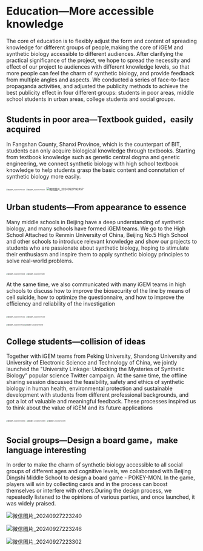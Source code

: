 # Education—More accessible knowledge

The core of education is to flexibly adjust the form and content of spreading knowledge for different groups of people,making  the core of iGEM and synthetic biology accessible to different audiences. After clarifying the practical significance of the project, we hope to spread the necessity and effect of our project to audiences with different knowledge levels, so that more people can feel the charm of synthetic biology, and provide feedback from multiple angles and aspects. We conducted a series of face-to-face propaganda activities, and adjusted the publicity methods to achieve the best publicity effect in four different groups: students in poor areas, middle school students in urban areas, college students and social groups.

## Students in poor area—Textbook guided，easily acquired

In Fangshan County, Shanxi Province, which is the counterpart of BIT, students can only acquire biological knowledge through textbooks. Starting from textbook knowledge such as genetic central dogma and genetic engineering, we connect synthetic biology with high school textbook knowledge to help students grasp the basic content and connotation of synthetic biology more easily.

<img src="C:\Users\34623\OneDrive\桌面\建模\微信图片_20240927192435.jpg" alt="微信图片_20240927192435" style="zoom:25%;" />

<img src="C:\Users\34623\OneDrive\桌面\建模\微信图片_20240927192450.jpg" alt="微信图片_20240927192450" style="zoom:25%;" />

<img src="C:\Users\34623\OneDrive\桌面\建模\微信图片_20240927192457.jpg" alt="微信图片_20240927192457" style="zoom: 50%;" />

## Urban students—From appearance to essence

Many middle schools in Beijing have a deep understanding of synthetic biology, and many schools have formed iGEM teams. We go to the High School Attached to Renmin University of China, Beijing No.5 High School and other schools to introduce relevant knowledge and show our projects to students who are passionate about synthetic biology, hoping to stimulate their enthusiasm and inspire them to apply synthetic biology principles to solve real-world problems.

<img src="C:\Users\34623\OneDrive\桌面\建模\微信图片_20240927214808.jpg" alt="微信图片_20240927214808" style="zoom:25%;" />

<img src="C:\Users\34623\OneDrive\桌面\建模\微信图片_20240927214813.jpg" alt="微信图片_20240927214813" style="zoom:25%;" />

At the same time, we also communicated with many iGEM teams in high schools to discuss how to improve the biosecurity of the line by means of cell suicide, how to optimize the questionnaire, and how to improve the efficiency and reliability of the investigation

<img src="C:\Users\34623\OneDrive\桌面\建模\微信图片_20240927215304.jpg" alt="微信图片_20240927215304" style="zoom:25%;" />

<img src="C:\Users\34623\OneDrive\桌面\建模\微信图片_20240927215309.jpg" alt="微信图片_20240927215309" style="zoom:25%;" />

<img src="C:\Users\34623\OneDrive\桌面\建模\微信图片_20240927215624.jpg" alt="微信图片_20240927215624" style="zoom:25%;" /><img src="C:\Users\34623\OneDrive\桌面\建模\微信图片_20240927215316.jpg" alt="微信图片_20240927215316" style="zoom:25%;" />

## College students—collision of ideas

Together with iGEM teams from Peking University, Shandong University and University of Electronic Science and Technology of China, we jointly launched the "University Linkage: Unlocking the Mysteries of Synthetic Biology" popular science Twitter campaign. At the same time, the offline sharing session discussed the feasibility, safety and ethics of synthetic biology in human health, environmental protection and sustainable development with students from different professional backgrounds, and got a lot of valuable and meaningful feedback. These processes inspired us to think about the value of iGEM and its future applications

<img src="C:\Users\34623\OneDrive\桌面\建模\微信图片_20240927220804.jpg" alt="微信图片_20240927220804" style="zoom:25%;" />



<img src="C:\Users\34623\OneDrive\桌面\建模\微信图片_20240927220835.jpg" alt="微信图片_20240927220835" style="zoom:25%;" />

<img src="C:\Users\34623\OneDrive\桌面\建模\微信图片_20240927220919.jpg" alt="微信图片_20240927220919" style="zoom:25%;" />

## Social groups—Design a board game，make language interesting

In order to make the charm of synthetic biology accessible to all social groups of different ages and cognitive levels, we collaborated with Beijing Dingshi Middle School to design a board game - POKEY-MON. In the game, players will win by collecting cards and in the process can boost themselves or interfere with others.During the design process, we repeatedly listened to the opinions of various parties, and once launched, it was widely praised.

![微信图片_20240927223240](C:\Users\34623\OneDrive\桌面\建模\微信图片_20240927223240.jpg)

![微信图片_20240927223246](C:\Users\34623\OneDrive\桌面\建模\微信图片_20240927223246.jpg)

![微信图片_20240927223302](C:\Users\34623\OneDrive\桌面\建模\微信图片_20240927223302.jpg)